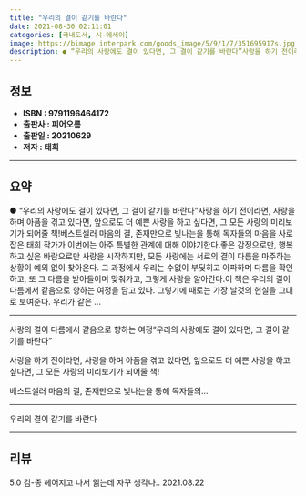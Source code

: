 ```yaml
---
title: "우리의 결이 같기를 바란다"
date: 2021-08-30 02:11:01
categories: [국내도서, 시-에세이]
image: https://bimage.interpark.com/goods_image/5/9/1/7/351695917s.jpg
description: ● “우리의 사랑에도 결이 있다면, 그 결이 같기를 바란다”사랑을 하기 전이라면, 사랑을 하며 아픔을 겪고 있다면, 앞으로도 더 예쁜 사랑을 하고 싶다면, 그 모든 사랑의 미리보기가 되어줄 책!베스트셀러 마음의 결, 존재만으로 빛나는을 통해 독자들의 마음을 사로잡은 태희 작가가 이번에
---
```


## **정보**

- **ISBN : 9791196464172**
- **출판사 : 피어오름**
- **출판일 : 20210629**
- **저자 : 태희**

------



## **요약**

●  “우리의 사랑에도 결이 있다면, 그 결이 같기를 바란다”사랑을 하기 전이라면, 사랑을 하며 아픔을 겪고 있다면, 앞으로도 더 예쁜 사랑을 하고 싶다면, 그 모든 사랑의 미리보기가 되어줄 책!베스트셀러 마음의 결, 존재만으로 빛나는을 통해 독자들의 마음을 사로잡은 태희 작가가 이번에는 아주 특별한 관계에 대해 이야기한다.좋은 감정으로만, 행복하고 싶은 바람으로만 사랑을 시작하지만, 모든 사랑에는 서로의 결이 다름을 마주하는 상황이 예외 없이 찾아온다. 그 과정에서 우리는 수없이 부딪히고 아파하며 다름을 확인하고, 또 그 다름을 받아들이며 맞춰가고, 그렇게 사랑을 알아간다.이 책은 우리의 결이 다름에서 같음으로 향하는 여정을 담고 있다. 그렇기에 때로는 가장 날것의 현실을 그대로 보여준다. 우리가 같은 ...

------

사랑의 결이 다름에서 같음으로 향하는 여정“우리의 사랑에도 결이 있다면, 그 결이 같기를 바란다”

사랑을 하기 전이라면, 사랑을 하며 아픔을 겪고 있다면, 앞으로도 더 예쁜 사랑을 하고 싶다면, 그 모든 사랑의 미리보기가 되어줄 책!

베스트셀러 마음의 결, 존재만으로 빛나는을 통해 독자들의... 

------


우리의 결이 같기를 바란다 

------


## **리뷰** 

5.0 김-종 헤어지고 나서 읽는데 자꾸 생각나.. 2021.08.22 <br/>